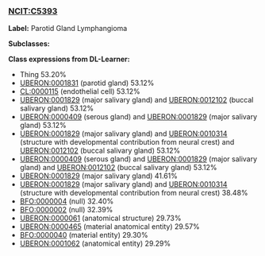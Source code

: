
### [NCIT:C5393](http://purl.obolibrary.org/obo/NCIT_C5393)
**Label:** Parotid Gland Lymphangioma

**Subclasses:** 

**Class expressions from DL-Learner:**

- Thing 53.20%
- [UBERON:0001831](http://purl.obolibrary.org/obo/UBERON_0001831) (parotid gland) 53.12%
- [CL:0000115](http://purl.obolibrary.org/obo/CL_0000115) (endothelial cell) 53.12%
- [UBERON:0001829](http://purl.obolibrary.org/obo/UBERON_0001829) (major salivary gland) and [UBERON:0012102](http://purl.obolibrary.org/obo/UBERON_0012102) (buccal salivary gland) 53.12%
- [UBERON:0000409](http://purl.obolibrary.org/obo/UBERON_0000409) (serous gland) and [UBERON:0001829](http://purl.obolibrary.org/obo/UBERON_0001829) (major salivary gland) 53.12%
- [UBERON:0001829](http://purl.obolibrary.org/obo/UBERON_0001829) (major salivary gland) and [UBERON:0010314](http://purl.obolibrary.org/obo/UBERON_0010314) (structure with developmental contribution from neural crest) and [UBERON:0012102](http://purl.obolibrary.org/obo/UBERON_0012102) (buccal salivary gland) 53.12%
- [UBERON:0000409](http://purl.obolibrary.org/obo/UBERON_0000409) (serous gland) and [UBERON:0001829](http://purl.obolibrary.org/obo/UBERON_0001829) (major salivary gland) and [UBERON:0012102](http://purl.obolibrary.org/obo/UBERON_0012102) (buccal salivary gland) 53.12%
- [UBERON:0001829](http://purl.obolibrary.org/obo/UBERON_0001829) (major salivary gland) 41.61%
- [UBERON:0001829](http://purl.obolibrary.org/obo/UBERON_0001829) (major salivary gland) and [UBERON:0010314](http://purl.obolibrary.org/obo/UBERON_0010314) (structure with developmental contribution from neural crest) 38.48%
- [BFO:0000004](http://purl.obolibrary.org/obo/BFO_0000004) (null) 32.40%
- [BFO:0000002](http://purl.obolibrary.org/obo/BFO_0000002) (null) 32.39%
- [UBERON:0000061](http://purl.obolibrary.org/obo/UBERON_0000061) (anatomical structure) 29.73%
- [UBERON:0000465](http://purl.obolibrary.org/obo/UBERON_0000465) (material anatomical entity) 29.57%
- [BFO:0000040](http://purl.obolibrary.org/obo/BFO_0000040) (material entity) 29.30%
- [UBERON:0001062](http://purl.obolibrary.org/obo/UBERON_0001062) (anatomical entity) 29.29%


